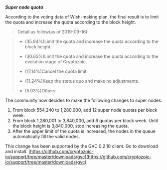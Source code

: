 ***Super node quota***

According to the voting data of Wish-making plan, the final result is to limit the quota and increase the quota according to the block height.

>Detail as follow(as of 2019-09-16):

> - (35.94%)Limit the quota and increase the quota according to the block height.
>
> - (30.65%)Limit the quota and increase the quota according to the evolution stage of Cryptozoic.
>
> - (17.14%)Cancel the quota limit.
>
> - (11.24%)Keep the status quo and make no adjustments.
>
> - (5.03%)Others

The community now decides to make the following changes to super nodes:

1. From block 554,240 to 1,280,000, add 12 super node quotas per block week.
2. From block 1,280,001 to 3,840,000, add 6 quotas per block week. Until the block height is 3,840,000, stop increasing the quota.
3. After the upper limit of the quota is increased, the nodes in the queue automatically fill the valid nodes.

This change has been supported by the GVC 0.2.10 client. Go to download and install.
[https://github.com/cryptozoic-io/support/tree/master/downloads/gvc](https://github.com/cryptozoic-io/support/tree/master/downloads/gvc)
